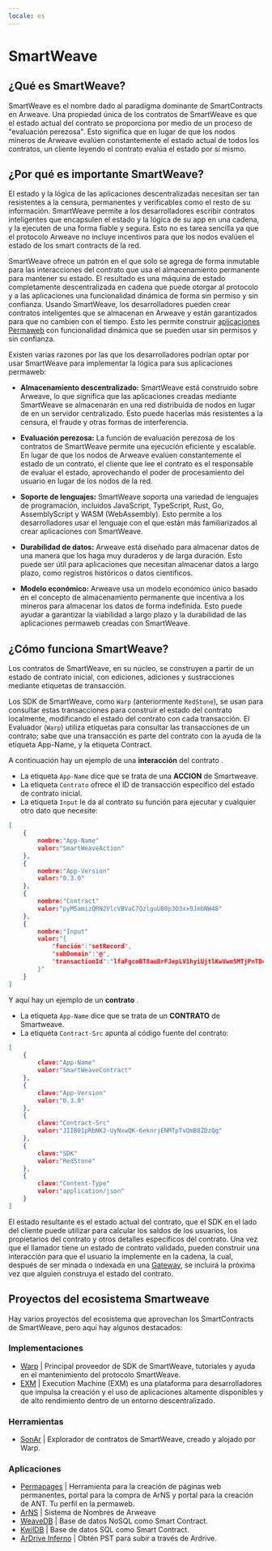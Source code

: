 ```yaml
---
locale: es
---
```


# SmartWeave

## ¿Qué es SmartWeave?

SmartWeave es el nombre dado al paradigma dominante de SmartContracts en Arweave. Una propiedad única de los contratos de SmartWeave es que el estado actual del contrato se proporciona por medio de un proceso de "evaluación perezosa". Esto significa que en lugar de que los nodos mineros de Arweave evalúen constantemente el estado actual de todos los contratos, un cliente leyendo el contrato evalúa el estado por sí mismo.

## ¿Por qué es importante SmartWeave?

El estado y la lógica de las aplicaciones descentralizadas necesitan ser tan resistentes a la censura, permanentes y verificables como el resto de su información. SmartWeave permite a los desarrolladores escribir contratos inteligentes que encapsulen el estado y la lógica de su app en una cadena, y la ejecuten de una forma fiable y segura. Esto no es tarea sencilla ya que el protocolo Arweave no incluye incentivos para que los nodos evalúen el estado de los smart contracts de la red.

SmartWeave ofrece un patrón en el que solo se agrega de forma inmutable para las interacciones del contrato que usa el almacenamiento permanente para mantener su estado. El resultado es una máquina de estado completamente descentralizada en cadena que puede otorgar al protocolo y a las aplicaciones una funcionalidad dinámica de forma sin permiso y sin confianza. Usando SmartWeave, los desarrolladores pueden crear contratos inteligentes que se almacenan en Arweave y están garantizados para que no cambien con el tiempo. Esto les permite construir [aplicaciones Permaweb](/conceptos/permaweb-apps) con funcionalidad dinámica que se pueden usar sin permisos y sin confianza.

Existen varias razones por las que los desarrolladores podrían optar por usar SmartWeave para implementar la lógica para sus aplicaciones permaweb:

- **Almacenamiento descentralizado:** SmartWeave está construido sobre Arweave, lo que significa que las aplicaciones creadas mediante SmartWeave se almacenarán en una red distribuida de nodos en lugar de en un servidor centralizado. Esto puede hacerlas más resistentes a la censura, el fraude y otras formas de interferencia.

- **Evaluación perezosa:** La función de evaluación perezosa de los contratos de SmartWeave permite una ejecución eficiente y escalable. En lugar de que los nodos de Arweave evalúen constantemente el estado de un contrato, el cliente que lee el contrato es el responsable de evaluar el estado, aprovechando el poder de procesamiento del usuario en lugar de los nodos de la red.

- **Soporte de lenguajes:** SmartWeave soporta una variedad de lenguajes de programación, incluidos JavaScript, TypeScript, Rust, Go, AssemblyScript y WASM (WebAssembly). Esto permite a los desarrolladores usar el lenguaje con el que están más familiarizados al crear aplicaciones con SmartWeave.

- **Durabilidad de datos:** Arweave está diseñado para almacenar datos de una manera que los haga muy duraderos y de larga duración. Esto puede ser útil para aplicaciones que necesitan almacenar datos a largo plazo, como registros históricos o datos científicos.

- **Modelo económico:** Arweave usa un modelo económico único basado en el concepto de almacenamiento permanente que incentiva a los mineros para almacenar los datos de forma indefinida. Esto puede ayudar a garantizar la viabilidad a largo plazo y la durabilidad de las aplicaciones permaweb creadas con SmartWeave.

## ¿Cómo funciona SmartWeave?

Los contratos de SmartWeave, en su núcleo, se construyen a partir de un estado de contrato inicial, con ediciones, adiciones y sustracciones mediante etiquetas de transacción.

Los SDK de SmartWeave, como `Warp` (anteriormente `RedStone`), se usan para consultar estas transacciones para construir el estado del contrato localmente, modificando el estado del contrato con cada transacción. El Evaluador (`Warp`) utiliza etiquetas para consultar las transacciones de un contrato; sabe que una transacción es parte del contrato con la ayuda de la etiqueta App-Name, y la etiqueta Contract.

A continuación hay un ejemplo de una **interacción** del contrato .

- La etiqueta `App-Name` dice que se trata de una **ACCION** de Smartweave.
- La etiqueta `Contrato` ofrece el ID de transacción específico del estado de contrato inicial.
- La etiqueta `Input` le da al contrato su función para ejecutar y cualquier otro dato que necesite:

```json
[
    {
        nombre:"App-Name"
        valor:"SmartWeaveAction"
    },
    {
        nombre:"App-Version"
        valor:"0.3.0"
    },
    {
        nombre:"Contract"
        valor:"pyM5amizQRN2VlcVBVaC7QzlguUB0p3O3xx9JmbNW48"
    },
    {
        nombre:"Input"
        valor:"{
            "función":"setRecord",
            "subDomain":"@",
            "transactionId":"lfaFgcoBT8auBrFJepLV1hyiUjtlKwVwn5MTjPnTDcs"
        }"
    }
]
```

Y aquí hay un ejemplo de un **contrato** .

- La etiqueta `App-Name` dice que se trata de un **CONTRATO** de Smartweave.
- La etiqueta `Contract-Src` apunta al código fuente del contrato:

```json
[
    {
        clave:"App-Name"
        valor:"SmartWeaveContract"
    },
    {
        clave:"App-Version"
        valor:"0.3.0"
    },
    {
        clave:"Contract-Src"
        valor:"JIIB01pRbNK2-UyNxwQK-6eknrjENMTpTvQmB8ZDzQg"
    },
    {
        clave:"SDK"
        valor:"RedStone"
    },
    {
        clave:"Content-Type"
        valor:"application/json"
    }
]
```

El estado resultante es el estado actual del contrato, que el SDK en el lado del cliente puede utilizar para calcular los saldos de los usuarios, los propietarios del contrato y otros detalles específicos del contrato. Una vez que el llamador tiene un estado de contrato validado, pueden construir una interacción para que el usuario la implemente en la cadena, la cual, después de ser minada o indexada en una [Gateway](/concepts/gateways), se incluirá la próxima vez que alguien construya el estado del contrato.

## Proyectos del ecosistema Smartweave

Hay varios proyectos del ecosistema que aprovechan los SmartContracts de SmartWeave, pero aquí hay algunos destacados:

### Implementaciones

- [Warp](https://warp.cc/) | Principal proveedor de SDK de SmartWeave, tutoriales y ayuda en el mantenimiento del protocolo SmartWeave.
- [EXM](https://docs.exm.dev/) | Execution Machine (EXM) es una plataforma para desarrolladores que impulsa la creación y el uso de aplicaciones altamente disponibles y de alto rendimiento dentro de un entorno descentralizado.

### Herramientas

- [SonAr](https://sonar.warp.cc/#/app/contracts) | Explorador de contratos de SmartWeave, creado y alojado por Warp.

### Aplicaciones

- [Permapages](https://permapages.app/) | Herramienta para la creación de páginas web permanentes, portal para la compra de ArNS y portal para la creación de ANT. Tu perfil en la permaweb.
- [ArNS](arns.md) | Sistema de Nombres de Arweave <!-- // todo: actualizar al portal de ArNS cuando se lance -->
- [WeaveDB](https://weavedb.dev/) | Base de datos NoSQL como Smart Contract.
- [KwilDB](https://docs.kwil.com/) | Base de datos SQL como Smart Contract.
- [ArDrive Inferno](https://ardrive.io/inferno/) | Obtén PST para subir a través de Ardrive.
